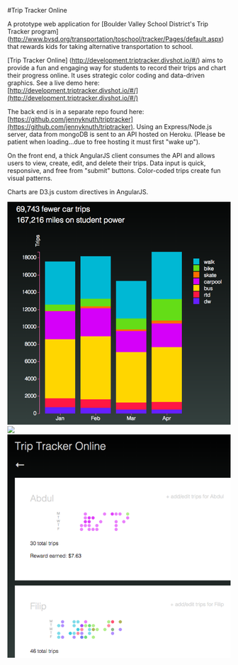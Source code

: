 #Trip Tracker Online

A prototype web application for [Boulder Valley School District's Trip Tracker program] (http://www.bvsd.org/transportation/toschool/tracker/Pages/default.aspx) that rewards kids for taking alternative transportation to school.

[Trip Tracker Online] (http://development.triptracker.divshot.io/#/) aims to provide a fun and engaging way for students to record their trips and chart their progress online. It uses strategic color coding and data-driven graphics. See a live demo here: [http://development.triptracker.divshot.io/#/](http://development.triptracker.divshot.io/#/)

The back end is in a separate repo found here: [https://github.com/jennyknuth/triptracker](https://github.com/jennyknuth/triptracker). Using an Express/Node.js server, data from mongoDB is sent to an API hosted on Heroku. (Please be patient when loading…due to free hosting it must first "wake up"). 

On the front end, a thick AngularJS client consumes the API and allows users to view, create, edit, and delete their trips. Data input is quick, responsive, and free from "submit" buttons. Color-coded trips create fun visual patterns. 

Charts are D3.js custom directives in AngularJS. 

![](TTStackedBar.png) ![](TTCalendar.png) ![](ParentIndex.png)
